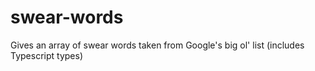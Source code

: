 # swear-words
Gives an array of swear words taken from Google's big ol' list (includes Typescript types)
